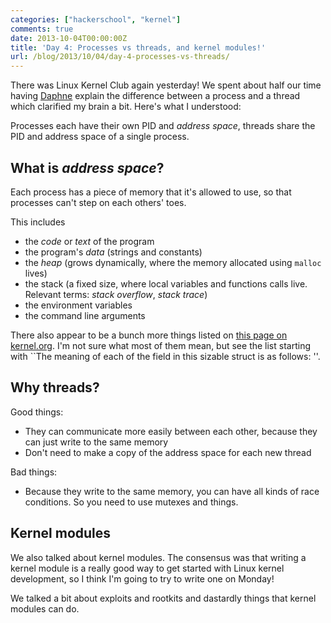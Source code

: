 ```yaml
---
categories: ["hackerschool", "kernel"]
comments: true
date: 2013-10-04T00:00:00Z
title: 'Day 4: Processes vs threads, and kernel modules!'
url: /blog/2013/10/04/day-4-processes-vs-threads/
---
```


There was Linux Kernel Club again yesterday! We spent about half our
time having [Daphne](https://github.com/lifeissweetgood) explain the
difference between a process and a thread which clarified my brain a
bit. Here's what I understood:

Processes each have their own PID and *address space*, threads share the
PID and address space of a single process.

<!--more-->

What is *address space*?
------------------------

Each process has a piece of memory that it's allowed to use, so that
processes can't step on each others' toes.

This includes

* the *code* or *text* of the program
* the program's *data* (strings and constants)
* the *heap* (grows dynamically, where the memory allocated using `malloc` lives)
* the stack (a fixed size, where local variables and functions calls
  live. Relevant terms: *stack overflow*, *stack trace*)
* the environment variables
* the command line arguments

There also appear to be a bunch more things listed on
[this page on kernel.org](https://www.kernel.org/doc/gorman/html/understand/understand007.html).
I'm not sure what most of them mean, but see the list starting with 
``The meaning of each of the field in this sizable struct is as follows: ''.

Why threads?
------------

Good things:

* They can communicate more easily between each other, because they can
  just write to the same memory
* Don't need to make a copy of the address space for each new thread

Bad things:

* Because they write to the same memory, you can have all kinds of race
  conditions. So you need to use mutexes and things.


Kernel modules
--------------

We also talked about kernel modules. The consensus was that writing a
kernel module is a really good way to get started with Linux kernel
development, so I think I'm going to try to write one on Monday!

We talked a bit about exploits and rootkits and dastardly things that
kernel modules can do.
